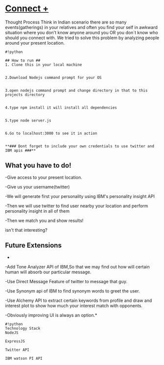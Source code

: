 # [Connect +](http://connectplus.mybluemix.net) #



Thought Process 
Think in Indian scenario there are so many events(gatherings) in your relatives 
and often you find your self in awkward situation where 
you don't know anyone around you OR you don`t know who should you connect with.
We tried to solve this problem by analyzing people around your present location.

```
#!python

## How to run ##
1. Clone this in your local machine


2.Download Nodejs command prompt for your OS


3.open nodejs command prompt and change directory in that to this projects directory


4.type npm install it will install all dependencies


5.type node server.js


6.Go to localhost:3000 to see it in action


**### Dont forget to include your own credentials to use twitter and IBM apis ###**
```

## What you have to do! ##
-Give access to your present location.

-Give us your username(twitter)

-We will generate first your personality using IBM's personality insight API

-Then we will use twitter to find user nearby your location and perform personality insight in all of them

-Then we match you and show results!

 isn't that interesting?
## Future Extensions ##
*
-Add Tone Analyzer API of IBM,So that we may find out how will certain human will absorb our particular message.

-Use Direct Message Feature of twitter to message that guy.

-Use Synonym api of IBM to find synonym words to greet the user.

-Use Alchemy API to extract certain keywords from profile and draw and interest plot to show how much 
your interest match with opponents.

-Obviously improving UI is always an option.*


```
#!python
Technology Stack 
NodeJS

ExpressJS

Twitter API

IBM watson PI API

```